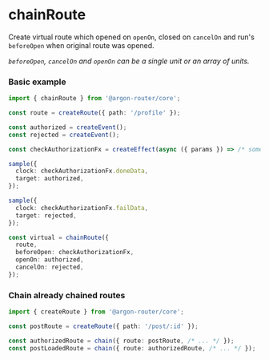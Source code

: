 # chainRoute

Create virtual route which opened on `openOn`, closed on `cancelOn` and run's `beforeOpen` when original route was opened.

*`beforeOpen`, `cancelOn` and `openOn` can be a single unit or an array of units.*

### Basic example

```ts
import { chainRoute } from '@argon-router/core';

const route = createRoute({ path: '/profile' });

const authorized = createEvent();
const rejected = createEvent();

const checkAuthorizationFx = createEffect(async ({ params }) => /* some logic */);

sample({
  clock: checkAuthorizationFx.doneData,
  target: authorized,
});

sample({
  clock: checkAuthorizationFx.failData,
  target: rejected,
});

const virtual = chainRoute({
  route,
  beforeOpen: checkAuthorizationFx,
  openOn: authorized,
  cancelOn: rejected,
});
```

### Chain already chained routes

```ts
import { createRoute } from '@argon-router/core';

const postRoute = createRoute({ path: '/post/:id' });

const authorizedRoute = chain({ route: postRoute, /* ... */ });
const postLoadedRoute = chain({ route: authorizedRoute, /* ... */ });
```
